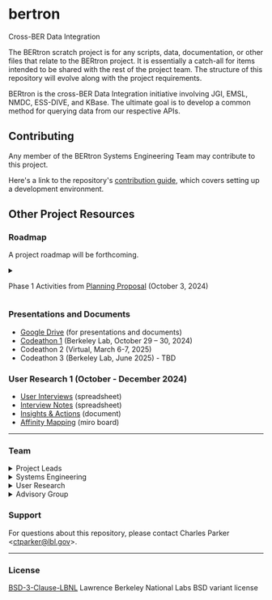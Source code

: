 # bertron
Cross-BER Data Integration

The BERtron scratch project is for any scripts, data, documentation, or other files that relate to the BERtron project. It is essentially a catch-all for items intended to be shared with the rest of the project team. The structure of this repository will evolve along with the project requirements.

BERtron is the cross-BER Data Integration initiative involving JGI, EMSL, NMDC, ESS-DIVE, and KBase.
The ultimate goal is to develop a common method for querying data from our respective APIs.

## Contributing
Any member of the BERtron Systems Engineering Team may contribute to this project. 

Here's a link to the repository's [contribution guide](./CONTRIBUTING.md), which covers setting up a development environment.

## Other Project Resources

### Roadmap
A project roadmap will be forthcoming.

<details>
<summary>

Phase 1 Activities from
[Planning Proposal](https://docs.google.com/presentation/d/18u63d00IfMEv0kEDuaYAQkkwGURGY9IP/edit?usp=drive_link&ouid=105935390335622188775&rtpof=true&sd=true) (October 3, 2024)
</summary>

![BERtron Phase 1 Activities](BERtron_Phase_1_Activities.png "BERtron Phase 1 Activities")

</details>

### Presentations and Documents
- [Google Drive](https://drive.google.com/drive/folders/0ADpfATPiaJHIUk9PVA) (for presentations and documents)
- [Codeathon 1](https://drive.google.com/drive/folders/1m7RgtUs3TPYzZnwRxmLMIMJbCevrTUCK) (Berkeley Lab, October 29 – 30, 2024)
- Codeathon 2 (Virtual, March 6-7, 2025)
- Codeathon 3 (Berkeley Lab, June 2025) - TBD

### User Research 1 (October - December 2024)
- [User Interviews](https://docs.google.com/spreadsheets/d/1MNzL70mCHnEv9nBVspscgaR16u0zqTZapNExvl934AU/edit?gid=1843588681#gid=1843588681) (spreadsheet)
- [Interview Notes](https://docs.google.com/spreadsheets/d/15djAeIdrTwPexd9KyxKpYvn01PNGrBf__zsXmNiQaA4/edit?gid=428372739#gid=428372739) (spreadsheet)
- [Insights & Actions](https://docs.google.com/document/d/1k4jrRhOu8sOHe4wpJwWiaxDNGDoOBooGwVL3rbNsZBM/edit?tab=t.0#heading=h.f5pgasnjkdpn) (document)
- [Affinity Mapping](https://miro.com/app/board/uXjVKgb1e0w=/?moveToWidget=3458764610043569697&cot=14)  (miro board)


***

### Team

<details>
<summary>Project Leads</summary>

- Kjiersten Fagnan &lt;<kmfagnan@lbl.gov>&gt; (Project Lead - LBL/JGI)
- Ratna Saripalli &lt;<ratnas@pnnl.gov>&gt; (Deputy Project Lead - PNNL/EMSL)
- Set Sarrafan &lt;<ssarrafan@lbl.gov>&gt; (Software Delivery Manager - LBL/JGI)

</details>

<details>
<summary>Systems Engineering</summary>

- Charles Parker &lt;<ctparker@lbl.gov>&gt; (Engineering Lead - LBL/JGI)
- Eric Cavanna &lt;<eecavanna@lbl.gov>&gt; (LBL/NMDC)
- Shreyas Cholia &lt;<scholia@lbl.gov>&gt; (LBL/ESS-DIVE)
- Valerie Hendrix &lt;<vchendrix@lbl.gov>&gt; (LBL/ESS-DIVE)
- James Carr &lt;<james.carr@pnnl.gov>&gt; (PNNL/EMSL)
- Makena Dettmann &lt;<makena.dettmann@pnnl.gov>&gt; (PNNL/EMSL)
- AJ Ireland &lt;<aireland@lbl.gov>&gt; (LBL/KBase)
- Jeffrey Johnson &lt;<jeff@cohere-llc.com>&gt; (Cohere Consulting, Inc/KBase - DTS)

</details>

<details>
<summary>User Research</summary>

- Steven Wilson &lt;<sewilson@lbl.gov>&gt; (User Research Lead - LBL/JGI)
- Montana Smith &lt;<montana.smith@pnnl.gov>&gt; (PNNL/EMSL)
- Sarah Leichty &lt;<sarah.leichty@pnnl.gov>&gt; (PNNL/EMSL - MONet)
- Erin Bredeweg &lt;<erin.bredeweg@pnnl.gov>&gt; (PNNL/EMSL - Fungal)
- Elisha Wood-Charlson &lt;<elishawc@lbl.gov>&gt; (LBL/KBase - GROW/WHONDRS)
- Joan Damerow &lt;<joandamerow@lbl.gov>&gt; (LBL/ESS-DIVE)
- Alicia Clum &lt;<aclum@lbl.gov>&gt; (LBL/NMDC)

</details>

<details>
<summary>Advisory Group</summary>

- Douglas
- Emiley
- Charu
- Nigel
- Adam

</details>

### Support
For questions about this repository, please contact Charles Parker &lt;<ctparker@lbl.gov>&gt;.

***

### License
[BSD-3-Clause-LBNL](https://spdx.org/licenses/BSD-3-Clause-LBNL.html) Lawrence Berkeley National Labs BSD variant license
